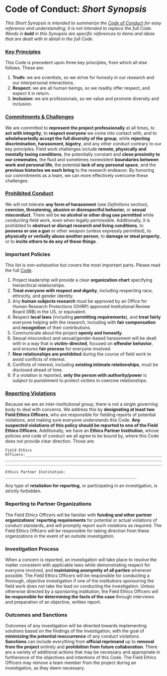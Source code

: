 # **Code of Conduct: _Short Synopsis_**

_This Short Synopsis is intended to summarize the [Code of Conduct](https://github.com/pkaishian/code_conduct/blob/main/code-of-conduct.md) for easy reference and understanding; it is not intended to replace the full Code. Words in **bold** in this Synopsis are specific references to items and ideas that are dealt with in detail in the full Code._ 


### [Key Principles](https://github.com/pkaishian/code_conduct/blob/main/code-of-conduct.md#key-principles)

This Code is precedent upon three key principles, from which all else follows. These are:

1. **Truth:** we are scientists, so we strive for honesty in our research and our interpersonal interactions.
2. **Respect:** we are all human beings, so we readily offer respect, and expect it in return.
3. **Inclusion:** we are professionals, so we value and promote diversity and inclusion.


### [Commitments & Challenges](https://github.com/pkaishian/code_conduct/blob/main/code-of-conduct.md#commitments)

We are committed to **represent the project professionally** at all times, to **act with integrity**, to **respect everyone** we come into contact with, and to **wholeheartedly accept the full diversity of the group**, while **rejecting discrimination, harassment, bigotry**, and any other conduct contrary to our key principles. Field work challenges include **remote, physically and mentally taxing conditions**, the potentially constant and **close proximity to our crewmates**, the fluid and sometimes nonexistent **boundaries between work and personal life**, the potential **lack of any personal space**, and the **previous histories we each bring** to the research endeavor. By honoring our commitments as a team, we can more effectively overcome these challenges. 


### [Prohibited Conduct](https://github.com/pkaishian/code_conduct/blob/main/code-of-conduct.md#prohibited-conduct)

We will not tolerate **any form of harassment** (see _Definitions_ section), **coercion, threatening, abusive or disrespectful behavior,** or **sexual misconduct**. There will be **no alcohol or other drug use permitted** while conducting field work, even when legally permissible. Additionally, it is prohibited to **obstruct or disrupt research and living conditions**, to **possess or use a gun** or other weapon (unless expressly permitted), to **physically or verbally abuse another person**, to **damage or steal property**, or to **incite others to do any of these things**. 


### Important Policies

This list is _non-exhaustive_ but covers the most important parts. Please read the full [Code](https://github.com/pkaishian/code_conduct/blob/main/code-of-conduct.md).

1. Project leadership will provide a clear **organization chart** specifying hierarchical relationships.
2. **Treat everyone with respect and dignity**, including respecting race, ethnicity, and gender identity.
3. Any **human subjects research** must be approved by an Office for Human Research Protections (OHRP) approved Institutional Review Board (IRB) in the US, or equivalent.
4. Respect **local laws** (including **permitting requirements**), and **treat fairly** everyone helping with the research, including with **fair compensation** and **recognition** of their contributions. 
5. Communicate about the project **openly and honestly**. 
6. Sexual misconduct and sexual/gender-based harassment will be dealt with in a way that is **victim-directed**, focused on **offender behavior**, and ensures **fair process** for everyone involved. 
7. **New relationships are prohibited** during the course of field work to avoid conflicts of interest. 
8. Conflicts of interest, including **existing intimate relationships**, must be disclosed ahead of time.
9. If a violation is reported, **only the person with authority/power** is subject to punishment to protect victims in coercive relationships.


### [Reporting Violations](https://github.com/pkaishian/code_conduct/blob/main/code-of-conduct.md#reporting-potential-violations--addressing-concerns)

Because we are an inter-institutional group, there is not a single governing body to deal with concerns. We address this by **designating at least two Field Ethics Officers**, who are responsible for fielding reports of potential violations, and making sure everyone understands this Code. **Any suspected violations of this policy should be reported to one of the Field Ethics Officers.** Additionally, we have an **Ethics Partner Institution**, whose policies and code of conduct we all agree to be bound by, where this Code does not provide clear direction. Those are: 

    Field Ethics Officers:_________________________________________________________________ 
    _______________________________________________________________________________________
    _______________________________________________________________________________________

    Ethics Partner Institution: ___________________________________________________________

Any type of **retaliation for reporting**, or participating in an investigation, is strictly forbidden. 


### Reporting to Partner Organizations

The Field Ethics Officers will be familiar with **funding and other partner organizations’ reporting requirements** for potential or actual violations of conduct standards, and will promptly report such violations as required. The Field Ethics Officers will be responsible for taking direction from these organizations in the event of an outside investigation. 


### Investigation Process

When a concern is reported, an investigation will take place to resolve the matter consistent with applicable laws while demonstrating respect for everyone involved, and **maintaining anonymity of all parties** whenever possible. The Field Ethics Officers will be responsible for conducting a thorough, objective investigation if one of the institutions sponsoring the field work does not take the lead on conducting the investigation. Unless otherwise directed by a sponsoring institution, the Field Ethics Officers will **be responsible for determining the facts of the case** through interviews and preparation of an objective, written report. 


### Outcomes and Sanctions

Outcomes of any investigation will be directed towards implementing solutions based on the findings of the investigation, with the goal of **minimizing the potential reoccurrence** of any conduct violations. **Sanctions** can include everything from **official reprimand** up to **removal from the project** entirely and **prohibition from future collaboration**. There are a variety of additional actions that may be necessary and appropriate in furtherance of the objectives and intentions of this Code. The Field Ethics Officers may remove a team member from the project during an investigation, as they deem necessary.
